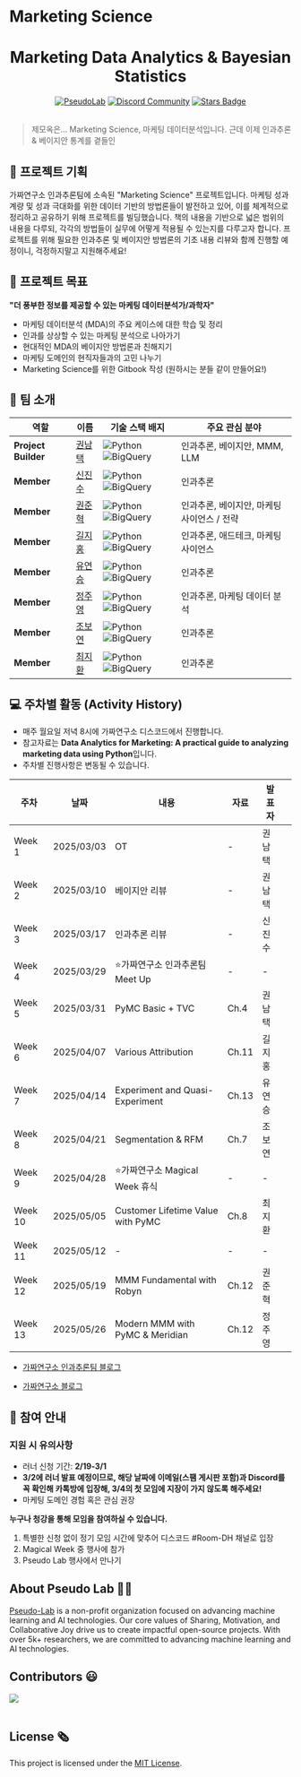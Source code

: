 # Marketing Science

<h1 align="center"> Marketing Data Analytics & Bayesian Statistics </h1>

<div align="center">
<a href="https://pseudo-lab.com"><img src="https://img.shields.io/badge/PseudoLab-S10-3776AB" alt="PseudoLab"/></a>
<a href="https://discord.gg/EPurkHVtp2"><img src="https://img.shields.io/badge/Discord-BF40BF" alt="Discord Community"/></a>
<a href="https://github.com/Pseudo-Lab/10th-template/stargazers"><img src="https://img.shields.io/github/stars/Pseudo-Lab/10th-template" alt="Stars Badge"/></a>
</div>
<br>

> 제모옥은... Marketing Science, 마케팅 데이터분석입니다. 근데 이제 인과추론 & 베이지안 통계를 곁들인 

## 🌟 프로젝트 기획

가짜연구소 인과추론팀에 소속된 "Marketing Science" 프로젝트입니다. 마케팅 성과 계량 및 성과 극대화를 위한 데이터 기반의 방법론들이 발전하고 있어, 이를 체계적으로 정리하고 공유하기 위해 프로젝트를 빌딩했습니다. 책의 내용을 기반으로 넓은 범위의 내용을 다루되, 각각의 방법들이 실무에 어떻게 적용될 수 있는지를 다루고자 합니다. 프로젝트를 위해 필요한 인과추론 및 베이지안 방법론의 기초 내용 리뷰와 함께 진행할 예정이니, 걱정하지말고 지원해주세요!

## 🌟 프로젝트 목표
**"더 풍부한 정보를 제공할 수 있는 마케팅 데이터분석가/과학자"**
- 마케팅 데이터분석 (MDA)의 주요 케이스에 대한 학습 및 정리
- 인과를 상상할 수 있는 마케팅 분석으로 나아가기
- 현대적인 MDA의 베이지안 방법론과 친해지기
- 마케팅 도메인의 현직자들과의 고민 나누기
- Marketing Science를 위한 Gitbook 작성 (원하시는 분들 같이 만들어요!)

## 🧑 팀 소개

| 역할                  | 이름                                                        | 기술 스택 배지                                                                                                               | 주요 관심 분야                  |
| ------------------- | --------------------------------------------------------- | ---------------------------------------------------------------------------------------------------------------------- | ------------------------- |
| **Project Builder** | [권남택](https://www.linkedin.com/in/namtaek-kwon/)          | ![Python](https://img.shields.io/badge/Python-Expert-3776AB) ![BigQuery](https://img.shields.io/badge/BigQuery-4285F4) | 인과추론, 베이지안, MMM, LLM      |
| **Member**          | [신진수](https://www.linkedin.com/in/jinsoo-shin-436060162/) | ![Python](https://img.shields.io/badge/Python-Expert-3776AB) ![BigQuery](https://img.shields.io/badge/BigQuery-4285F4) | 인과추론                      |
| **Member**          | [권준혁](https://www.linkedin.com/in/junhyuck-kwon/)         | ![Python](https://img.shields.io/badge/Python-Expert-3776AB) ![BigQuery](https://img.shields.io/badge/BigQuery-4285F4) | 인과추론, 베이지안, 마케팅 사이언스 / 전략 |
| **Member**          | [길지홍](https://www.linkedin.com/in/jihonggil/)             | ![Python](https://img.shields.io/badge/Python-Expert-3776AB) ![BigQuery](https://img.shields.io/badge/BigQuery-4285F4) | 인과추론, 애드테크, 마케팅 사이언스      |
| **Member**          | [유연승](https://www.linkedin.com/in/yeonseung-yoo-a4bb4b170/)          | ![Python](https://img.shields.io/badge/Python-Expert-3776AB) ![BigQuery](https://img.shields.io/badge/BigQuery-4285F4) | 인과추론                      |
| **Member**          | [정주영](https://www.linkedin.com/in/hereandynow/)           | ![Python](https://img.shields.io/badge/Python-Expert-3776AB) ![BigQuery](https://img.shields.io/badge/BigQuery-4285F4) | 인과추론, 마케팅 데이터 분석          |
| **Member**          | [조보연](https://www.linkedin.com/in/namtaek-kwon/)          | ![Python](https://img.shields.io/badge/Python-Expert-3776AB) ![BigQuery](https://img.shields.io/badge/BigQuery-4285F4) | 인과추론                      |
| **Member**          | [최지환](https://www.linkedin.com/in/choi-ji-hwan/)          | ![Python](https://img.shields.io/badge/Python-Expert-3776AB) ![BigQuery](https://img.shields.io/badge/BigQuery-4285F4) | 인과추론                      |





## 💻 주차별 활동 (Activity History)

- 매주 월요일 저녁 8시에 가짜연구소 디스코드에서 진행합니다.
- 참고자료는 **Data Analytics for Marketing: A practical guide to analyzing marketing data using Python**입니다.
- 주차별 진행사항은 변동될 수 있습니다.

| 주차      | 날짜         | 내용                                | 자료    | 발표자 |     |
| ------- | ---------- | --------------------------------- | ----- | --- | --- |
| Week 1  | 2025/03/03 | OT                                | -     | 권남택 |     |
| Week 2  | 2025/03/10 | 베이지안 리뷰                           | -     | 권남택 |     |
| Week 3  | 2025/03/17 | 인과추론 리뷰                           | -     | 신진수 |     |
| Week 4  | 2025/03/29 | ⭐가짜연구소 인과추론팀 Meet Up              | -     | -   |     |
| Week 5  | 2025/03/31 | PyMC Basic + TVC          | Ch.4  | 권남택 |     |
| Week 6  | 2025/04/07 | Various Attribution               | Ch.11 | 길지홍 |     |
| Week 7  | 2025/04/14 | Experiment and Quasi-Experiment   | Ch.13 | 유연승 |     |
| Week 8  | 2025/04/21 | Segmentation & RFM                | Ch.7  | 조보연 |     |
| Week 9  | 2025/04/28 | ⭐가짜연구소 Magical Week 휴식            | -     | -   |     |
| Week 10 | 2025/05/05 | Customer Lifetime Value with PyMC | Ch.8  | 최지환 |     |
| Week 11 | 2025/05/12 | -         | -  | - |     |
| Week 12 | 2025/05/19 | MMM Fundamental with Robyn        | Ch.12 | 권준혁 |     |
| Week 13 | 2025/05/26 | Modern MMM with PyMC & Meridian   | Ch.12 | 정주영 |     |



- [가짜연구소 인과추론팀 블로그](https://causalinferencelab.github.io/)

- [가짜연구소 블로그](https://pseudolab.github.io/)


## 🌱 참여 안내

### 지원 시 유의사항
- 러너 신청 기간: **2/19-3/1**
- **3/2에 러너 발표 예정이므로, 해당 날짜에 이메일(스팸 게시판 포함)과 Discord를 꼭 확인해 카톡방에 입장해, 3/4의 첫 모임에 지장이 가지 않도록 해주세요!**
- 마케팅 도메인 경험 혹은 관심 권장

**누구나 청강을 통해 모임을 참여하실 수 있습니다.**  
1. 특별한 신청 없이 정기 모임 시간에 맞추어 디스코드 #Room-DH 채널로 입장
2. Magical Week 중 행사에 참가
3. Pseudo Lab 행사에서 만나기

## About Pseudo Lab 👋🏼</h2>

[Pseudo-Lab](https://pseudo-lab.com/) is a non-profit organization focused on advancing machine learning and AI technologies. Our core values of Sharing, Motivation, and Collaborative Joy drive us to create impactful open-source projects. With over 5k+ researchers, we are committed to advancing machine learning and AI technologies.

<h2>Contributors 😃</h2>
<a href="https://github.com/Pseudo-Lab/Marketing_Science/graphs/contributors">
  <img src="https://contrib.rocks/image?repo=Pseudo-Lab/Marketing_Science" />
</a>
<br><br>

<h2>License 🗞</h2>

This project is licensed under the [MIT License](https://opensource.org/licenses/MIT).
